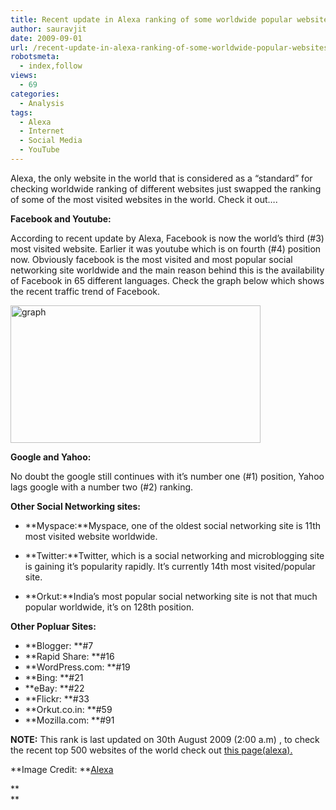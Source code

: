 ```yaml
---
title: Recent update in Alexa ranking of some worldwide popular websites
author: sauravjit
date: 2009-09-01
url: /recent-update-in-alexa-ranking-of-some-worldwide-popular-websites/
robotsmeta:
  - index,follow
views:
  - 69
categories:
  - Analysis
tags:
  - Alexa
  - Internet
  - Social Media
  - YouTube
---
```

Alexa, the only website in the world that is considered as a &#8220;standard&#8221; for checking worldwide ranking of different websites just swapped the ranking of some of the most visited websites in the world. Check it out&#8230;.

**Facebook and Youtube:**

According to recent update by Alexa, Facebook is now the world&#8217;s third (#3) most visited website. Earlier it was youtube which is on fourth (#4) position now. Obviously facebook is the most visited and most popular social networking site worldwide and the main reason behind this is the availability of Facebook in 65 different languages. Check the graph below which shows the recent traffic trend of Facebook.

<img class="aligncenter size-full wp-image-13526" src="http://cdn.devilsworkshop.org/files/2009/08/graph1.png" alt="graph" width="400" height="220" />

**Google and Yahoo:**

No doubt the google still continues with it&#8217;s number one (#1) position, Yahoo lags google with a number two (#2) ranking.

**Other Social Networking sites:**

  * **Myspace:**Myspace, one of the oldest social networking site is 11th most visited website worldwide.

  * **Twitter:**Twitter, which is a social networking and microblogging site is gaining it&#8217;s popularity rapidly. It&#8217;s currently 14th most visited/popular site.

  * **Orkut:**India&#8217;s most popular social networking site is not that much popular worldwide, it&#8217;s on 128th position.

**Other Popluar Sites:**

  * **Blogger: **#7
  * **Rapid Share: **#16
  * **WordPress.com: **#19
  * **Bing: **#21
  * **eBay: **#22
  * **Flickr: **#33
  * **Orkut.co.in: **#59
  * **Mozilla.com: **#91

<a href="http://www.alexa.com/topsites/global" onclick="_gaq.push(['_trackEvent', 'outbound-article', 'http://www.alexa.com/topsites/global', '']);" target="_blank"></a>

**NOTE:** This rank is last updated on 30th August 2009 (2:00 a.m) , to check the recent top 500 websites of the world check out <a href="http://www.alexa.com/topsites/global" onclick="_gaq.push(['_trackEvent', 'outbound-article', 'http://www.alexa.com/topsites/global', 'this page(alexa).']);" target="_blank">this page(alexa).</a>

**Image Credit: **<a href="http://www.alexa.com/siteinfo/facebook.com" onclick="_gaq.push(['_trackEvent', 'outbound-article', 'http://www.alexa.com/siteinfo/facebook.com', 'Alexa']);" target="_blank">Alexa</a>

**  
**

<div id="_mcePaste" style="overflow: hidden;width: 1px;height: 1px">
  <!--[if gte mso 9]>  Normal 0   false false false        MicrosoftInternetExplorer4  <![endif]-->
  
  <!--[if gte mso 9]>   <![endif]-->
  
  <!--  /* Style Definitions */  p.MsoNormal, li.MsoNormal, div.MsoNormal 	{mso-style-parent:""; 	margin:0in; 	margin-bottom:.0001pt; 	mso-pagination:widow-orphan; 	font-size:12.0pt; 	font-family:"Times New Roman"; 	mso-fareast-font-family:"Times New Roman";} @page Section1 	{size:8.5in 11.0in; 	margin:1.0in 1.25in 1.0in 1.25in; 	mso-header-margin:.5in; 	mso-footer-margin:.5in; 	mso-paper-source:0;} div.Section1 	{page:Section1;} -->
  
  <!--[if gte mso 10]> <!   /* Style Definitions */  table.MsoNormalTable 	{mso-style-name:&quot;Table Normal&quot;; 	mso-tstyle-rowband-size:0; 	mso-tstyle-colband-size:0; 	mso-style-noshow:yes; 	mso-style-parent:&quot;&quot;; 	mso-padding-alt:0in 5.4pt 0in 5.4pt; 	mso-para-margin:0in; 	mso-para-margin-bottom:.0001pt; 	mso-pagination:widow-orphan; 	font-size:10.0pt; 	font-family:&quot;Times New Roman&quot;; 	mso-ansi-language:#0400; 	mso-fareast-language:#0400; 	mso-bidi-language:#0400;} -->
  
  <!--[endif]-->
  
  <!--[if gte mso 9]>  <![endif]-->
  
  <!--[if gte mso 9]>   <![endif]-->
  
  <strong>How to create polls on Facebook</strong>
</div>
